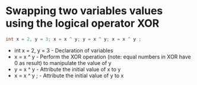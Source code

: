 # Swapping two variables values using the logical operator XOR

```C
int x = 2, y = 3; x = x ^ y; y = x ^ y; x = x ^ y ;
```

- int x = 2, y = 3 - Declaration of variables
- x = x ^ y - Perform the XOR operation (note: equal numbers in XOR have 0 as result) to manipulate the value of y
- y = x ^ y - Attribute the initial value of x to y
- x = x ^ y ; - Attribute the initial value of y to x
